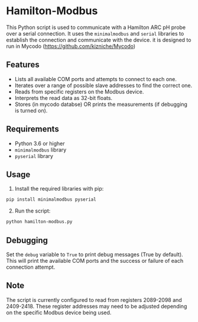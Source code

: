 # Hamilton-Modbus

This Python script is used to communicate with a Hamilton ARC pH probe over a serial connection. It uses the `minimalmodbus` and `serial` libraries to establish the connection and communicate with the device.
it is designed to run in Mycodo (https://github.com/kizniche/Mycodo)

## Features

- Lists all available COM ports and attempts to connect to each one.
- Iterates over a range of possible slave addresses to find the correct one.
- Reads from specific registers on the Modbus device.
- Interprets the read data as 32-bit floats.
- Stores (in mycodo databse) OR prints the measurements (if debugging is turned on).

## Requirements

- Python 3.6 or higher
- `minimalmodbus` library
- `pyserial` library

## Usage

1. Install the required libraries with pip:

```bash
pip install minimalmodbus pyserial
```

2. Run the script:

```bash
python hamilton-modbus.py
```

## Debugging

Set the `debug` variable to `True` to print debug messages (True by default). This will print the available COM ports and the success or failure of each connection attempt.

## Note

The script is currently configured to read from registers 2089-2098 and 2409-2418. These register addresses may need to be adjusted depending on the specific Modbus device being used.

